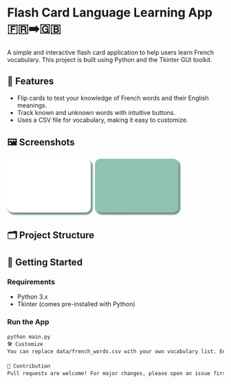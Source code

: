 # Flash Card Language Learning App 🇫🇷➡️🇬🇧

A simple and interactive flash card application to help users learn French vocabulary. This project is built using Python and the Tkinter GUI toolkit.

## 📌 Features

- Flip cards to test your knowledge of French words and their English meanings.
- Track known and unknown words with intuitive buttons.
- Uses a CSV file for vocabulary, making it easy to customize.

## 🖼️ Screenshots
<img src="images/card_front.png" width="200"/> <img src="images/card_back.png" width="200"/>

## 🗂️ Project Structure


## 🚀 Getting Started

### Requirements
- Python 3.x
- Tkinter (comes pre-installed with Python)

### Run the App
```bash
python main.py
🛠️ Customize
You can replace data/french_words.csv with your own vocabulary list. Ensure the file has two columns: French, English.

🙌 Contribution
Pull requests are welcome! For major changes, please open an issue first to discuss what you would like to change.

